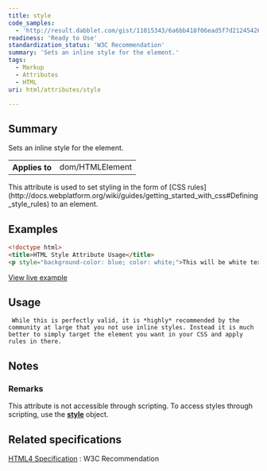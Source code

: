```yaml
---
title: style
code_samples:
  - 'http://result.dabblet.com/gist/11015343/6a6bb418f06ead5f7d21245426820c7df47dc228'
readiness: 'Ready to Use'
standardization_status: 'W3C Recommendation'
summary: 'Sets an inline style for the element.'
tags:
  - Markup
  - Attributes
  - HTML
uri: html/attributes/style

---
```

## Summary

Sets an inline style for the element.

<table class="wikitable">
<tr>
<th>
Applies to

</th>
<td>
dom/HTMLElement

</td>
</tr>
</table>
This attribute is used to set styling in the form of [CSS rules](http://docs.webplatform.org/wiki/guides/getting_started_with_css#Defining_style_rules) to an element.

## Examples

``` html
<!doctype html>
<title>HTML Style Attribute Usage</title>
<p style="background-color: blue; color: white;">This will be white text with a blue background.</p>
```

[View live example](http://result.dabblet.com/gist/11015343/6a6bb418f06ead5f7d21245426820c7df47dc228)

## Usage

     While this is perfectly valid, it is *highly* recommended by the community at large that you not use inline styles. Instead it is much better to simply target the element you want in your CSS and apply rules in there.

## Notes

### Remarks

This attribute is not accessible through scripting. To access styles through scripting, use the [**style**](/css/cssom/style) object.

## Related specifications

[HTML4 Specification](http://www.w3.org/TR/html401/present/styles.html)
:   W3C Recommendation
